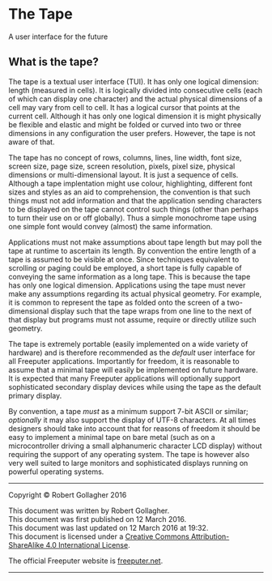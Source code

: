 <meta http-equiv="content-type" content="text/html;charset=utf-8">

# The Tape

A user interface for the future

## What is the tape?

The tape is a textual user interface (TUI). It has only one logical dimension: length (measured in cells). It is logically divided into consecutive cells (each of which can display one character) and the actual physical dimensions of a cell may vary from cell to cell. It has a logical cursor that points at the current cell. Although it has only one logical dimension it is might physically be flexible and elastic and might be folded or curved into two or three dimensions in any configuration the user prefers. However, the tape is not aware of that.

The tape has no concept of rows, columns, lines, line width, font size, screen size, page size, screen resolution, pixels, pixel size, physical dimensions or multi-dimensional layout. It is just a sequence of cells. Although a tape implentation might use colour, highlighting, different font sizes and styles as an aid to comprehension, the convention is that such things must not add information and that the application sending characters to be displayed on the tape cannot control such things (other than perhaps to turn their use on or off globally). Thus a simple monochrome tape using one simple font would convey (almost) the same information.

Applications must not make assumptions about tape length but may poll the tape at runtime to ascertain its length. By convention the entire length of a tape is assumed to be visible at once. Since techniques equivalent to scrolling or paging could be employed, a short tape is fully capable of conveying the same information as a long tape. This is because the tape has only one logical dimension. Applications using the tape must never make any assumptions regarding its actual physical geometry. For example, it is common to represent the tape as folded onto the screen of a two-dimensional display such that the tape wraps from one line to the next of that display but programs must not assume, require or directly utilize such geometry.

The tape is extremely portable (easily implemented on a wide variety of hardware) and is therefore recommended as the *default* user interface for all Freeputer applications. Importantly for freedom, it is reasonable to assume that a minimal tape will easily be implemented on future hardware. It is expected that many Freeputer applications will optionally support sophisticated secondary display devices while using the tape as the default primary display.

By convention, a tape *must* as a minimum support 7-bit ASCII or similar; *optionally* it may also support the display of UTF-8 characters. At all times designers should take into account that for reasons of freedom it should be easy to implement a minimal tape on bare metal (such as on a microcontroller driving a small alphanumeric character LCD display) without requiring the support of any operating system. The tape is however also very well suited to large monitors and sophisticated displays running on powerful operating systems.









 











---

Copyright © Robert Gollagher 2016  

This document was written by Robert Gollagher.  
This document was first published on 12 March 2016.  
This document was last updated on 12 March 2016 at 19:32.  
This document is licensed under a [Creative Commons Attribution-ShareAlike 4.0 International License](http://creativecommons.org/licenses/by-sa/4.0/).


The official Freeputer website is [freeputer.net](http://www.freeputer.net).

---

